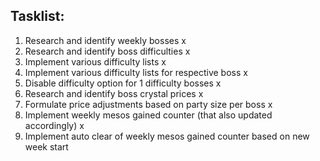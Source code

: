 ## Tasklist:

1. Research and identify weekly bosses x
2. Research and identify boss difficulties x
3. Implement various difficulty lists x 
4. Implement various difficulty lists for respective boss x
5. Disable difficulty option for 1 difficulty bosses x
6. Research and identify boss crystal prices x
7. Formulate price adjustments based on party size per boss x
8. Implement weekly mesos gained counter (that also updated accordingly) x
8. Implement auto clear of weekly mesos gained counter based on new week start